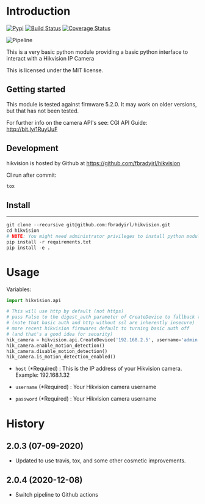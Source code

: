 # Introduction

[![Pypi](https://img.shields.io/pypi/v/hikvision.svg)](https://pypi.python.org/pypi/hikvision) [![Build Status](https://travis-ci.org/fbradyirl/hikvision.svg?branch=master)](https://travis-ci.org/fbradyirl/hikvision) [![Coverage Status](https://coveralls.io/repos/fbradyirl/hikvision/badge.svg?branch=master)](https://coveralls.io/r/fbradyirl/hikvision?branch=master)

![Pipeline](https://github.com/fbradyirl/hikvision/workflows/.github/workflows/main.yml/badge.svg)


This is a very basic python module providing a basic python
interface to interact with a Hikvision IP Camera

This is licensed under the MIT license.

## Getting started

This module is tested against firmware 5.2.0.
It may work on older versions, but that has not been tested.

For further info on  the camera API's see:
CGI API Guide:
http://bit.ly/1RuyUuF


## Development

hikvision is hosted by Github at https://github.com/fbradyirl/hikvision

CI run after commit:

```python
tox
```

## Install
-------
```python
git clone --recursive git@github.com:fbradyirl/hikvision.git
cd hikvision
# NOTE: You might need administrator privileges to install python modules.
pip install -r requirements.txt
pip install -e .
```

# Usage

Variables:

```python
import hikvision.api

# This will use http by default (not https)
# pass False to the digest_auth parameter of CreateDevice to fallback to basic auth
# (note that basic auth and http without ssl are inherently insecure)
# more recent hikvision firmwares default to turning basic auth off
# (and that's a good idea for security)
hik_camera = hikvision.api.CreateDevice('192.168.2.5', username='admin', password='12345')
hik_camera.enable_motion_detection()
hik_camera.disable_motion_detection()
hik_camera.is_motion_detection_enabled()
```

* `host` (*Required) : This is the IP address of your Hikvision camera. Example: 192.168.1.32

* `username` (*Required) : Your Hikvision camera username

* `password` (*Required) : Your Hikvision camera username


# History


2.0.3 (07-09-2020)
------------------

* Updated to use travis, tox, and some other cosmetic improvements.


2.0.4 (2020-12-08)
------------------
* Switch pipeline to Github actions
